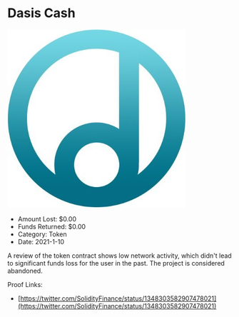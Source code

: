 # Dasis Cash
![Dasis Cash](/rektimages/Dasis-Cash.png)
- Amount Lost: $0.00
- Funds Returned: $0.00
- Category: Token
- Date: 2021-1-10

A review of the token contract shows low network activity, which didn't lead to significant funds loss for the user in the past. The project is considered abandoned.


Proof Links:
- [https://twitter.com/SolidityFinance/status/1348303582907478021](https://twitter.com/SolidityFinance/status/1348303582907478021)


